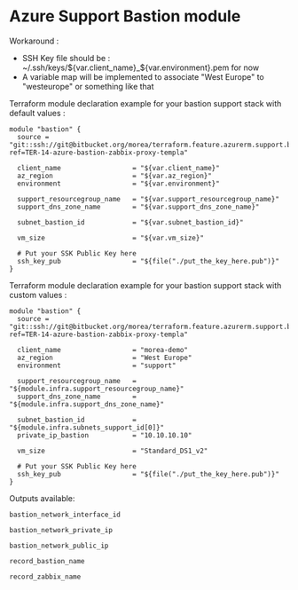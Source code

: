 # Azure Support Bastion module #

Workaround :

- SSH Key file should be : ~/.ssh/keys/${var.client_name}_${var.environment}.pem for now
- A variable map will be implemented to associate "West Europe" to "westeurope" or something like that

Terraform module declaration example for your bastion support stack with default values :
```
module "bastion" {
  source = "git::ssh://git@bitbucket.org/morea/terraform.feature.azurerm.support.bastion.git?ref=TER-14-azure-bastion-zabbix-proxy-templa"
  
  client_name                  = "${var.client_name}"
  az_region                    = "${var.az_region}"
  environment                  = "${var.environment}"
  
  support_resourcegroup_name   = "${var.support_resourcegroup_name}"
  support_dns_zone_name        = "${var.support_dns_zone_name}"
  
  subnet_bastion_id            = "${var.subnet_bastion_id}"
  
  vm_size                      = "${var.vm_size}"
  
  # Put your SSK Public Key here
  ssh_key_pub                  = "${file("./put_the_key_here.pub")}"
}

```

Terraform module declaration example for your bastion support stack with custom values :
```
module "bastion" {
  source = "git::ssh://git@bitbucket.org/morea/terraform.feature.azurerm.support.bastion.git?ref=TER-14-azure-bastion-zabbix-proxy-templa"
  
  client_name                  = "morea-demo"
  az_region                    = "West Europe"
  environment                  = "support"
  
  support_resourcegroup_name   = "${module.infra.support_resourcegroup_name}"
  support_dns_zone_name        = "${module.infra.support_dns_zone_name}"
  
  subnet_bastion_id            = "${module.infra.subnets_support_id[0]}"
  private_ip_bastion           = "10.10.10.10"
  
  vm_size                      = "Standard_DS1_v2"
  
  # Put your SSK Public Key here
  ssh_key_pub                  = "${file("./put_the_key_here.pub")}"
}
```

Outputs available:
```
bastion_network_interface_id

bastion_network_private_ip

bastion_network_public_ip

record_bastion_name

record_zabbix_name
```